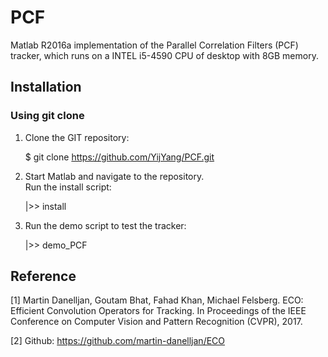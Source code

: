 # PCF

Matlab R2016a implementation of the Parallel Correlation Filters (PCF) tracker, which runs on a INTEL i5-4590 CPU of desktop with 8GB memory.

## Installation

### Using git clone

1. Clone the GIT repository:

   $ git clone https://github.com/YijYang/PCF.git

2. Start Matlab and navigate to the repository.  
   Run the install script:

   |>> install

3. Run the demo script to test the tracker:

   |>> demo_PCF
   
## Reference

[1] Martin Danelljan, Goutam Bhat, Fahad Khan, Michael Felsberg. ECO: Efficient Convolution Operators for Tracking. In Proceedings of the IEEE Conference on Computer Vision and Pattern Recognition (CVPR), 2017.

[2] Github: https://github.com/martin-danelljan/ECO 
